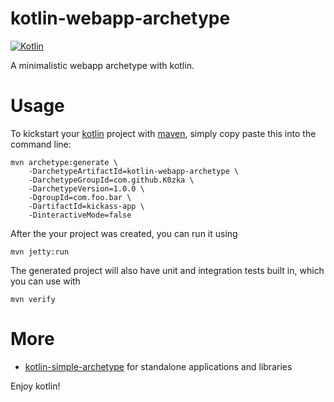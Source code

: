 kotlin-webapp-archetype
=======================

[![Kotlin](https://img.shields.io/badge/kotlin-1.0.0-blue.svg)](http://kotlinlang.org)

A minimalistic webapp archetype with kotlin.

Usage
=====

To kickstart your [kotlin](http://kotlinlang.org/) project with [maven](http://maven.apache.org/), simply copy paste this into the command line:

```
mvn archetype:generate \
    -DarchetypeArtifactId=kotlin-webapp-archetype \
    -DarchetypeGroupId=com.github.K0zka \
    -DarchetypeVersion=1.0.0 \
    -DgroupId=com.foo.bar \
    -DartifactId=kickass-app \
    -DinteractiveMode=false
```

After the your project was created, you can run it using
```
mvn jetty:run
```

The generated project will also have unit and integration tests built in, which you can use with
```
mvn verify
```

More
====

* [kotlin-simple-archetype](https://github.com/K0zka/kotlin-simple-archetype/) for standalone applications and libraries

Enjoy kotlin!
